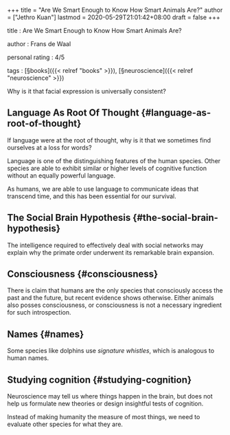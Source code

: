 +++
title = "Are We Smart Enough to Know How Smart Animals Are?"
author = ["Jethro Kuan"]
lastmod = 2020-05-29T21:01:42+08:00
draft = false
+++

title
: Are We Smart Enough to Know How Smart Animals Are?

author
: Frans de Waal

personal rating
: 4/5

tags
: [§books]({{< relref "books" >}}), [§neuroscience]({{< relref "neuroscience" >}})

Why is it that facial expression is universally consistent?

## Language As Root Of Thought {#language-as-root-of-thought}

If language were at the root of thought, why is it that we sometimes
find ourselves at a loss for words?

Language is one of the distinguishing features of the human species.
Other species are able to exhibit similar or higher levels of
cognitive function without an equally powerful language.

As humans, we are able to use language to communicate ideas that
transcend time, and this has been essential for our survival.

## The Social Brain Hypothesis {#the-social-brain-hypothesis}

The intelligence required to effectively deal with social networks may
explain why the primate order underwent its remarkable brain
expansion.

## Consciousness {#consciousness}

There is claim that humans are the only species that consciously
access the past and the future, but recent evidence shows otherwise.
Either animals also posses consciousness, or consciousness is not a
necessary ingredient for such introspection.

## Names {#names}

Some species like dolphins use _signature whistles_, which is
analogous to human names.

## Studying cognition {#studying-cognition}

Neuroscience may tell us where things happen in the brain, but does
not help us formulate new theories or design insightful tests of
cognition.

Instead of making humanity the measure of most things, we need to
evaluate other species for what they are.
